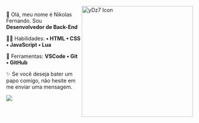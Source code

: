 <img src="https://images-ext-2.discordapp.net/external/4Mc-6tF_pjNbc6WzyZcuKkhcf215XWx-6MNUXx7UZfs/https/raw.githubusercontent.com/MicaelliMedeiros/micaellimedeiros/master/image/computer-illustration.png" min-width="300px" max-width="300px" width="300px" align="right" alt="yDz7 Icon">

<p align="left"> 
  👀 Olá, meu nome é Nikolas Fernando. Sou <strong>Desenvolvedor de Back-End</strong>
</p>

<p align="left">
  🐱‍👤 Habilidades: <strong>• HTML • CSS • JavaScript • Lua</strong>
</p>

<p align="left">
  🔧 Ferramentas: <strong>VSCode • Git • GitHub</strong>
</p>

<p align="left">
  ✨ Se você deseja bater um papo comigo, não hesite em me enviar uma mensagem.
</p>

<p align="left">
    <a href="https://discord.com/users/772525801551691816" alt="Discord">
        <img src="https://img.shields.io/badge/-Discord-%23333?style=for-the-badge&logo=Discord&logoColor=FFFFFF&link=https://https://discord.gg/pyPznqZzHd"/>
    </a>
</p>

<br>
